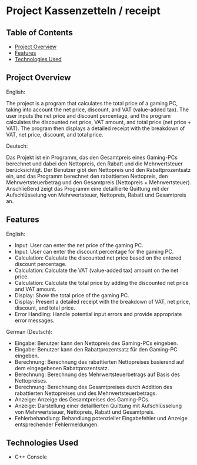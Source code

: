 # Project Kassenzetteln / receipt


## Table of Contents

- [Project Overview](#project-overview)
- [Features](#features)
- [Technologies Used](#technologies-used)
## Project Overview

English:

The project is a program that calculates the total price of a gaming PC, taking into account the net price, discount, and VAT (value-added tax). The user inputs the net price and discount percentage, and the program calculates the discounted net price, VAT amount, and total price (net price + VAT). The program then displays a detailed receipt with the breakdown of VAT, net price, discount, and total price.

Deutsch:

Das Projekt ist ein Programm, das den Gesamtpreis eines Gaming-PCs berechnet und dabei den Nettopreis, den Rabatt und die Mehrwertsteuer berücksichtigt. Der Benutzer gibt den Nettopreis und den Rabattprozentsatz ein, und das Programm berechnet den rabattierten Nettopreis, den Mehrwertsteuerbetrag und den Gesamtpreis (Nettopreis + Mehrwertsteuer). Anschließend zeigt das Programm eine detaillierte Quittung mit der Aufschlüsselung von Mehrwertsteuer, Nettopreis, Rabatt und Gesamtpreis an.

## Features

English:

- Input: User can enter the net price of the gaming PC.
- Input: User can enter the discount percentage for the gaming PC.
- Calculation: Calculate the discounted net price based on the entered discount percentage.
- Calculation: Calculate the VAT (value-added tax) amount on the net price.
- Calculation: Calculate the total price by adding the discounted net price and VAT amount.
- Display: Show the total price of the gaming PC.
- Display: Present a detailed receipt with the breakdown of VAT, net price, discount, and total price.
- Error Handling: Handle potential input errors and provide appropriate error messages.

German (Deutsch):

- Eingabe: Benutzer kann den Nettopreis des Gaming-PCs eingeben.
- Eingabe: Benutzer kann den Rabattprozentsatz für den Gaming-PC eingeben.
- Berechnung: Berechnung des rabattierten Nettopreises basierend auf dem eingegebenen Rabattprozentsatz.
- Berechnung: Berechnung des Mehrwertsteuerbetrags auf Basis des Nettopreises.
- Berechnung: Berechnung des Gesamtpreises durch Addition des rabattierten Nettopreises und des Mehrwertsteuerbetrags.
- Anzeige: Anzeige des Gesamtpreises des Gaming-PCs.
- Anzeige: Darstellung einer detaillierten Quittung mit Aufschlüsselung von Mehrwertsteuer, Nettopreis, Rabatt und Gesamtpreis.
- Fehlerbehandlung: Behandlung potenzieller Eingabefehler und Anzeige entsprechender Fehlermeldungen.

## Technologies Used

- C++ Console

